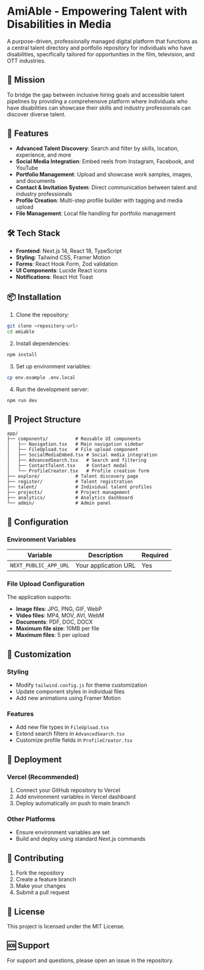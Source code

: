 # AmiAble - Empowering Talent with Disabilities in Media

A purpose-driven, professionally managed digital platform that functions as a central talent directory and portfolio repository for individuals who have disabilities, specifically tailored for opportunities in the film, television, and OTT industries.

## 🎯 Mission

To bridge the gap between inclusive hiring goals and accessible talent pipelines by providing a comprehensive platform where individuals who have disabilities can showcase their skills and industry professionals can discover diverse talent.

## 🚀 Features

- **Advanced Talent Discovery**: Search and filter by skills, location, experience, and more
- **Social Media Integration**: Embed reels from Instagram, Facebook, and YouTube
- **Portfolio Management**: Upload and showcase work samples, images, and documents
- **Contact & Invitation System**: Direct communication between talent and industry professionals
- **Profile Creation**: Multi-step profile builder with tagging and media upload
- **File Management**: Local file handling for portfolio management

## 🛠️ Tech Stack

- **Frontend**: Next.js 14, React 18, TypeScript
- **Styling**: Tailwind CSS, Framer Motion
- **Forms**: React Hook Form, Zod validation
- **UI Components**: Lucide React icons
- **Notifications**: React Hot Toast

## 📦 Installation

1. Clone the repository:
```bash
git clone <repository-url>
cd amiable
```

2. Install dependencies:
```bash
npm install
```

3. Set up environment variables:
```bash
cp env.example .env.local
```

4. Run the development server:
```bash
npm run dev
```

## 📁 Project Structure

```
app/
├── components/          # Reusable UI components
│   ├── Navigation.tsx   # Main navigation sidebar
│   ├── FileUpload.tsx   # File upload component
│   ├── SocialMediaEmbed.tsx # Social media integration
│   ├── AdvancedSearch.tsx   # Search and filtering
│   ├── ContactTalent.tsx    # Contact modal
│   └── ProfileCreator.tsx   # Profile creation form
├── explore/             # Talent discovery page
├── register/            # Talent registration
├── talent/              # Individual talent profiles
├── projects/            # Project management
├── analytics/           # Analytics dashboard
└── admin/               # Admin panel
```

## 🔧 Configuration

### Environment Variables

| Variable | Description | Required |
|----------|-------------|----------|
| `NEXT_PUBLIC_APP_URL` | Your application URL | Yes |

### File Upload Configuration

The application supports:
- **Image files**: JPG, PNG, GIF, WebP
- **Video files**: MP4, MOV, AVI, WebM
- **Documents**: PDF, DOC, DOCX
- **Maximum file size**: 10MB per file
- **Maximum files**: 5 per upload

## 🎨 Customization

### Styling
- Modify `tailwind.config.js` for theme customization
- Update component styles in individual files
- Add new animations using Framer Motion

### Features
- Add new file types in `FileUpload.tsx`
- Extend search filters in `AdvancedSearch.tsx`
- Customize profile fields in `ProfileCreator.tsx`

## 🚀 Deployment

### Vercel (Recommended)
1. Connect your GitHub repository to Vercel
2. Add environment variables in Vercel dashboard
3. Deploy automatically on push to main branch

### Other Platforms
- Ensure environment variables are set
- Build and deploy using standard Next.js commands

## 🤝 Contributing

1. Fork the repository
2. Create a feature branch
3. Make your changes
4. Submit a pull request

## 📄 License

This project is licensed under the MIT License.

## 🆘 Support

For support and questions, please open an issue in the repository. 